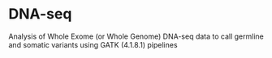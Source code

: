 # DNA-seq

Analysis of Whole Exome (or Whole Genome) DNA-seq data to call germline and somatic variants using GATK (4.1.8.1) pipelines

